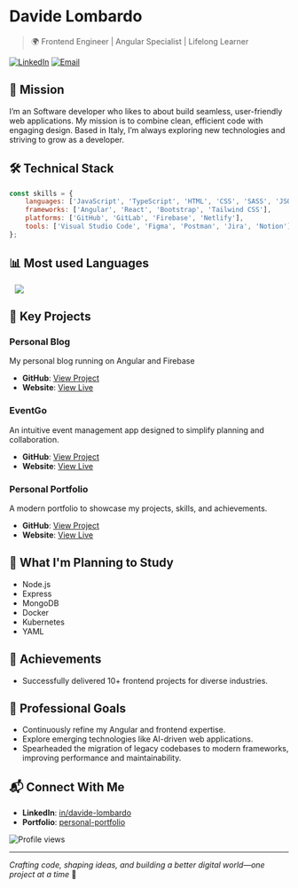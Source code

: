 # Davide Lombardo

> 🌍 Frontend Engineer | Angular Specialist | Lifelong Learner

[![LinkedIn](https://img.shields.io/badge/LinkedIn-Connect-blue)](https://www.linkedin.com/in/lombardo-davide/)
[![Email](https://img.shields.io/badge/Email-Contact-red)](mailto:davide.lombardo.92@gmail.com)

## 🎯 Mission
I’m an Software developer who likes to about build seamless, user-friendly web applications. My mission is to combine clean, efficient code with engaging design. Based in Italy, I’m always exploring new technologies and striving to grow as a developer.

## 🛠️ Technical Stack
```javascript
const skills = {
    languages: ['JavaScript', 'TypeScript', 'HTML', 'CSS', 'SASS', 'JSON'],
    frameworks: ['Angular', 'React', 'Bootstrap', 'Tailwind CSS'],
    platforms: ['GitHub', 'GitLab', 'Firebase', 'Netlify'],
    tools: ['Visual Studio Code', 'Figma', 'Postman', 'Jira', 'Notion']
};
```

## 📊  Most used Languages 

<img src="https://github-readme-stats.vercel.app/api/top-langs/?username=davide-lombardo&&theme=dracula&layout=compact" width="auto" style="margin-left: 10px;" />
</br>

## 🚀 Key Projects

### Personal Blog
My personal blog running on Angular and Firebase
- **GitHub**: [View Project](https://github.com/davide-lombardo/davidelombardo-blog)
- **Website**: [View Live](https://davidelombardo-blog.web.app/)

### EventGo
An intuitive event management app designed to simplify planning and collaboration.
- **GitHub**: [View Project](https://github.com/davide-lombardo/event-go)
- **Website**: [View Live](https://event-go-e3bd3.web.app/)

### Personal Portfolio
A modern portfolio to showcase my projects, skills, and achievements.
- **GitHub**: [View Project](https://github.com/davide-lombardo/personal-portfolio)
- **Website**: [View Live](https://personal-portfolio-8073c.web.app/)

## 🎯 What I'm Planning to Study

- Node.js
- Express
- MongoDB
- Docker
- Kubernetes
- YAML


## 📌 Achievements

- Successfully delivered 10+ frontend projects for diverse industries.

## 🌱 Professional Goals
- Continuously refine my Angular and frontend expertise.
- Explore emerging technologies like AI-driven web applications.
- Spearheaded the migration of legacy codebases to modern frameworks, improving performance and maintainability.


## 📬 Connect With Me
- **LinkedIn**: [in/davide-lombardo](https://linkedin.com/in/lombardo-davide)
- **Portfolio**: [personal-portfolio](https://personal-portfolio-8073c.web.app/)


![Profile views](https://komarev.com/ghpvc/?username=davide-lombardo&label=Profile%20views&color=0e75b6&style=flat)

---
*Crafting code, shaping ideas, and building a better digital world—one project at a time* 🚀
